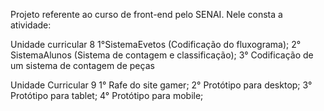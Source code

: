 Projeto referente ao curso de front-end pelo SENAI. 
Nele consta a atividade:

Unidade curricular 8
1°SistemaEvetos (Codificação do fluxograma);
2° SistemaAlunos (Sistema de contagem e classificação);
3° Codificação de um sistema de contagem de peças

Unidade Curricular 9
1° Rafe do site gamer;
2° Protótipo para desktop;
3° Protótipo para tablet;
4° Protótipo para mobile;